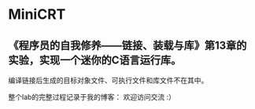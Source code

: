 # MiniCRT
## 《程序员的自我修养——链接、装载与库》第13章的实验，实现一个迷你的C语言运行库。

编译链接后生成的目标对象文件、可执行文件和库文件不在其中。 <br>

整个lab的完整过程记录于我的博客： 欢迎访问交流 :） <br>
